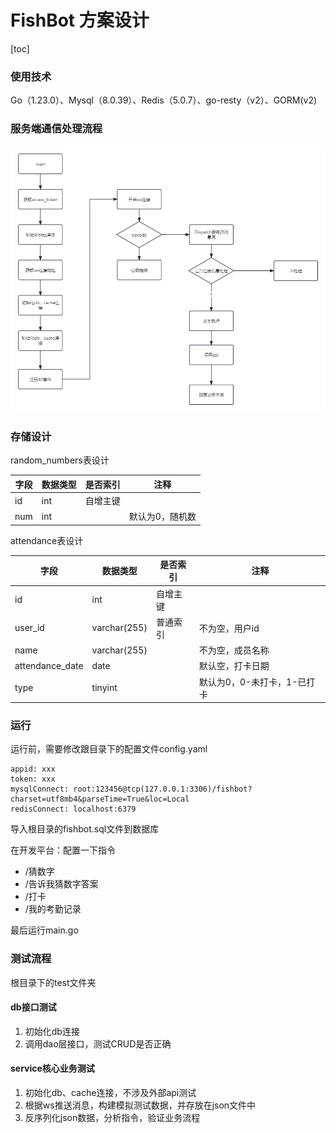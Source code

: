 # FishBot 方案设计
[toc]

### 使用技术

Go（1.23.0）、Mysql（8.0.39）、Redis（5.0.7）、go-resty（v2）、GORM(v2)

### 服务端通信处理流程
![img.png](img.png)

### 存储设计
<p>random_numbers表设计</p>

字段     | 数据类型 | 是否索引    | 注释 |
-------- |------|---------| -----
id  | int  | 自增主键 | 
num  | int |        | 默认为0，随机数

<p>attendance表设计</p>

字段     | 数据类型      | 是否索引 | 注释 |
-------- |-----------|------| -----
id  | int       | 自增主键 |
user_id  | varchar(255) | 普通索引 | 不为空，用户id
name  | varchar(255) |      | 不为空，成员名称
attendance_date  | date      |      | 默认空，打卡日期
type  | tinyint   |      | 默认为0，0-未打卡，1-已打卡

### 运行
运行前，需要修改跟目录下的配置文件config.yaml
```
appid: xxx
token: xxx
mysqlConnect: root:123456@tcp(127.0.0.1:3306)/fishbot?charset=utf8mb4&parseTime=True&loc=Local
redisConnect: localhost:6379
```
<p>导入根目录的fishbot.sql文件到数据库</p>
<p>在开发平台：配置一下指令</p>
<ul>
<li>/猜数字</li>
<li>/告诉我猜数字答案</li>
<li>/打卡</li>
<li>/我的考勤记录</li>
</ul>
<p>最后运行main.go</p>

### 测试流程
根目录下的test文件夹

#### db接口测试
<ol>
<li>初始化db连接</li>
<li>调用dao层接口，测试CRUD是否正确</li>
</ol>

#### service核心业务测试
<ol>
<li>初始化db、cache连接，不涉及外部api测试</li>
<li>根据ws推送消息，构建模拟测试数据，并存放在json文件中</li>
<li>反序列化json数据，分析指令，验证业务流程</li>
</ol>

